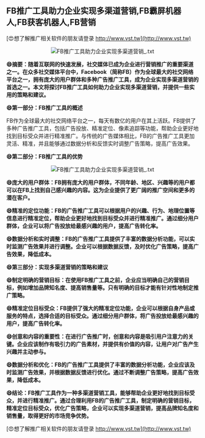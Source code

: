 ## **FB推广工具助力企业实现多渠道营销,FB霸屏机器人,FB获客机器人,FB营销**

[😍想了解推广相关软件的朋友请登录 http://www.vst.tw](http://www.vst.tw)

 <center><img src="https://vst.tw/MP4/tuiguang/png/4.png" alt="FB推广工具助力企业实现多渠道营销_.txt"></center>

**😄摘要：随着互联网的快速发展，社交媒体已成为企业进行营销推广的重要渠道之一。在众多社交媒体平台中，Facebook（简称FB）作为全球最大的社交网络平台之一，拥有庞大的用户群体和多种广告推广工具，成为企业实现多渠道营销的首选之一。本文将探讨FB推广工具如何助力企业实现多渠道营销，并提供一些实用的策略和建议。**

**😄第一部分：FB推广工具的概述**

FB作为全球最大的社交网络平台之一，每天有数亿的用户在其上活跃。FB提供了多种广告推广工具，包括广告投放、精准定位、像素追踪等功能，帮助企业更好地找到目标受众并进行精准推广。与传统的广告媒体相比，FB的广告推广工具更加灵活、精准，并且能够通过数据分析和反馈实时调整广告策略，提高广告效果。

**😄第二部分：FB推广工具的优势**

 <center><img src="https://vst.tw/MP4/tuiguang/png/1.png" alt="FB推广工具助力企业实现多渠道营销_.txt"></center>

**😄庞大的用户群体：FB拥有庞大的用户群体，不同年龄、地区、兴趣等的用户都可以在FB上找到自己感兴趣的内容。这为企业提供了更广阔的推广空间和更多的潜在客户。**

**😄精准的定位功能：FB的广告推广工具可以根据用户的兴趣、行为、地理位置等信息进行精准定位，帮助企业更好地找到目标受众并进行精准推广。通过细分用户群体，企业可以将广告投放给最感兴趣的用户，提高广告转化率。**

**😄数据分析和实时调整：FB的广告推广工具提供了丰富的数据分析功能，可以实时监测广告效果并进行调整。企业可以根据数据反馈，及时优化广告策略，提高广告效果，降低成本。**

**😄第三部分：实现多渠道营销的策略和建议**

**😄制定明确的营销目标：在使用FB推广工具之前，企业应当明确自己的营销目标，例如增加品牌知名度、提高销售量等。只有明确的目标才能有针对性地制定推广策略。**

**😄精准定位目标受众：FB提供了强大的精准定位功能，企业可以根据自身产品或服务的特点，选择合适的目标受众。通过细分用户群体，将广告投放给最感兴趣的用户，提高广告转化率。**

**😄创意和内容的重要性：在进行广告推广时，创意和内容是吸引用户注意力的关键。企业应该制作有吸引力的广告素材，并提供有价值的内容，让用户对广告产生兴趣并主动参与。**

**😄数据分析和优化：FB的广告推广工具提供了丰富的数据分析功能，企业应该及时监测广告效果，并根据数据反馈进行优化。通过不断调整广告策略，提高广告效果，降低成本。**

**😄结论：FB推广工具作为一种多渠道营销工具，能够帮助企业更好地找到目标受众，并进行精准推广。通过合理利用FB的广告推广工具，制定明确的营销目标，精准定位目标受众，优化广告策略，企业可以实现多渠道营销，提高品牌知名度和销售量，取得更好的市场竞争优势。**

[😍想了解推广相关软件的朋友请登录 http://www.vst.tw](http://www.vst.tw)



